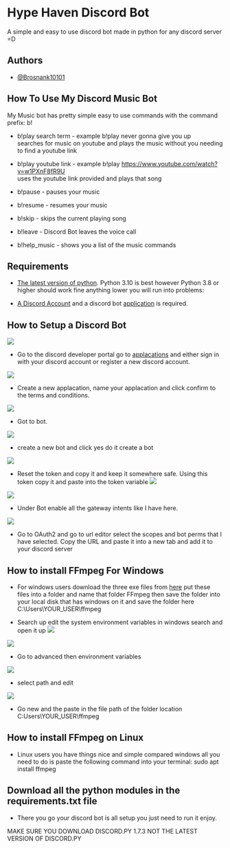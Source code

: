 
# Hype Haven Discord Bot
A simple and easy to use discord bot made in python for any discord server =D

## Authors

- [@Brosnank10101](https://github.com/Brosnank10101)

## How To Use My Discord Music Bot

My Music bot has pretty simple easy to use commands with the command prefix: b!

- b!play search term - example b!play never gonna give you up<br />
  searches for music on youtube and plays the music without you needing to find a youtube link
  
- b!play youtube link - example b!play https://www.youtube.com/watch?v=w1PXnF8fR9U<br />
  uses the youtube link provided and plays that song
  
- b!pause - pauses your music

- b!resume - resumes your music

- b!skip - skips the current playing song

- b!leave - Discord Bot leaves the voice call

- b!help_music - shows you a list of the music commands


## Requirements
- [The latest version of python](https://www.python.org/downloads/). Python 3.10 is best however Python 3.8 or higher should work fine anything lower you will run into problems: 

- [A Discord Account](https://discord.com/register) and a discord bot 
  [application](https://discord.com/developers/docs/game-sdk/applications) is required.






## How to Setup a Discord Bot

![](https://i.imgur.com/evQaq2W.png)
- Go to the discord developer portal go to [applacations](https://discord.com/developers/applications) and either sign in with your discord account or register a new discord account. 

![](https://i.imgur.com/fJGJi0A.png)
- Create a new applacation, name your applacation and click confirm to the terms and conditions.

![](https://i.imgur.com/EByG0G3.png)
- Got to bot.

![](https://i.imgur.com/ih1wtnJ.png)
- create a new bot and click yes do it create a bot

![](https://i.imgur.com/PS82HSs.png)

- Reset the token and copy it and keep it somewhere safe.
  Using this token copy it and paste into the token variable
![](https://i.imgur.com/1AwhrGa.png)

![](https://i.imgur.com/glJqwY4.png)

- Under Bot enable all the gateway intents like I have here.

![](https://i.imgur.com/7AcPs3M.png)

- Go to OAuth2 and go to url editor select the scopes and bot perms that I have selected. Copy the URL and paste it into a new tab and add it to your discord server

## How to install FFmpeg For Windows

- For windows users download the three exe files from [here](https://drive.google.com/drive/folders/1Az47gObzlVSqKD9L-UT0dSJbPFPo2fju?usp=sharing) put these files into a folder and name that folder FFmpeg then save the folder into your local disk that has windows on it and save the folder here C:\Users\YOUR_USER\ffmpeg

- Search up edit the system environment variables in windows search and open it up
![](https://i.imgur.com/8CWLrsU.png)

![](https://i.imgur.com/HsCGIqb.png)
- Go to advanced then environment variables

![](https://i.imgur.com/VnQnwpf.png)

- select path and edit

![](https://i.imgur.com/5QanCPl.png)

- Go new and the paste in the file path of the folder location C:Users\YOUR_USER\ffmpeg

## How to install FFmpeg on Linux

- Linux users you have things nice and simple compared windows all you need to do is paste the following command into your terminal: sudo apt install ffmpeg

## Download all the python modules in the requirements.txt file

 - There you go your discord bot is all setup you just need to run it enjoy.

 MAKE SURE YOU DOWNLOAD DISCORD.PY 1.7.3 NOT THE LATEST VERSION OF DISCORD.PY
